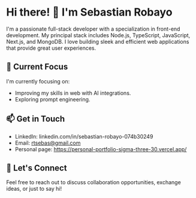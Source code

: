 # Hi there! 👋 I'm Sebastian Robayo

I'm a passionate full-stack developer with a specialization in front-end development. My principal stack includes Node.js, TypeScript, JavaScript, Next.js, and MongoDB. I love building sleek and efficient web applications that provide great user experiences.

## 🌱 Current Focus

I'm currently focusing on:

- Improving my skills in web with AI integrations.
- Exploring prompt engineering.

## 📫 Get in Touch

- LinkedIn: linkedin.com/in/sebastian-robayo-074b30249
- Email: rtsebas@gmail.com
- Personal page: https://personal-portfolio-sigma-three-30.vercel.app/
## 💬 Let's Connect

Feel free to reach out to discuss collaboration opportunities, exchange ideas, or just to say hi!
